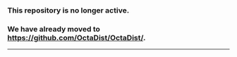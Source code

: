### This repository is no longer active. <br/>

### We have already moved to https://github.com/OctaDist/OctaDist/.


----
